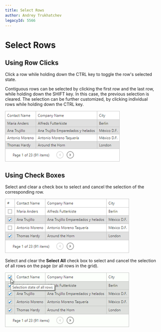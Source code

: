 ```yaml
---
title: Select Rows
author: Andrey Trukhatchev
legacyId: 5566
---
```

# Select Rows
## Using Row Clicks

Click a row while holding down the CTRL key to toggle the row's selected state. 

Contiguous rows can be selected by clicking the first row and the last row, while holding down the SHIFT key. In this case, the previous selection is cleared. The selection can be further customized, by clicking individual rows while holding down the CTRL key.

![Selection](../../../images/img7293.png)


## Using Check Boxes

Select and clear a check box to select and cancel the selection of the corresponding row. 

![MultiSelectShift](../../../images/img7294.png)

Select and clear the **Select All** check box to select and cancel the selection of all rows on the page (or all rows in the grid). 

![SelectAll](../../../images/grid-selection-selectall.png)
